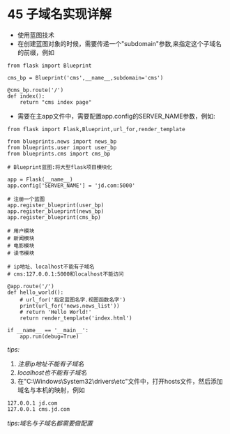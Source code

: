 # 45 子域名实现详解

* 使用蓝图技术
* 在创建蓝图对象的时候，需要传递一个"subdomain"参数,来指定这个子域名的前缀，例如

```text
from flask import Blueprint

cms_bp = Blueprint('cms',__name__,subdomain='cms')

@cms_bp.route('/')
def index():
    return "cms index page"
```

* 需要在主app文件中，需要配置app.config的SERVER\_NAME参数，例如:

```text
from flask import Flask,Blueprint,url_for,render_template

from blueprints.news import news_bp
from blueprints.user import user_bp
from blueprints.cms import cms_bp

# Blueprint蓝图:将大型flask项目模块化

app = Flask(__name__)
app.config['SERVER_NAME'] = 'jd.com:5000'

# 注册一个蓝图
app.register_blueprint(user_bp)
app.register_blueprint(news_bp)
app.register_blueprint(cms_bp)

# 用户模块
# 新闻模块
# 电影模块
# 读书模块

# ip地址、localhost不能有子域名
# cms:127.0.0.1:5000和localhost不能访问

@app.route('/')
def hello_world():
    # url_for('指定蓝图名字.视图函数名字')
    print(url_for('news.news_list'))
    # return 'Hello World!'
    return render_template('index.html')

if __name__ == '__main__':
    app.run(debug=True)
```

_tips:_

1. _注意ip地址不能有子域名_
2. _localhost也不能有子域名_
3. 在"C:\Windows\System32\drivers\etc"文件中，打开hosts文件，然后添加域名与本机的映射，例如

```text
127.0.0.1 jd.com
127.0.0.1 cms.jd.com
```

_tips:域名与子域名都需要做配置_

